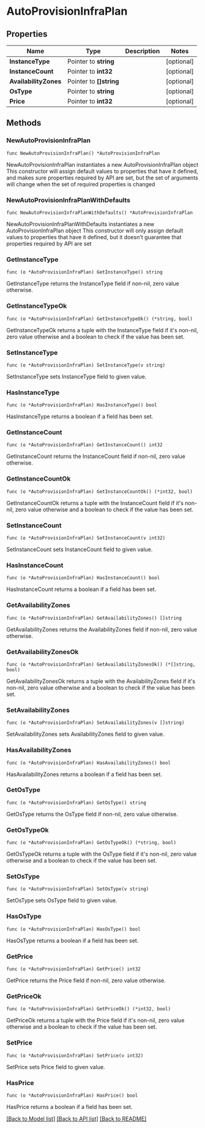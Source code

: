 # AutoProvisionInfraPlan

## Properties

Name | Type | Description | Notes
------------ | ------------- | ------------- | -------------
**InstanceType** | Pointer to **string** |  | [optional] 
**InstanceCount** | Pointer to **int32** |  | [optional] 
**AvailabilityZones** | Pointer to **[]string** |  | [optional] 
**OsType** | Pointer to **string** |  | [optional] 
**Price** | Pointer to **int32** |  | [optional] 

## Methods

### NewAutoProvisionInfraPlan

`func NewAutoProvisionInfraPlan() *AutoProvisionInfraPlan`

NewAutoProvisionInfraPlan instantiates a new AutoProvisionInfraPlan object
This constructor will assign default values to properties that have it defined,
and makes sure properties required by API are set, but the set of arguments
will change when the set of required properties is changed

### NewAutoProvisionInfraPlanWithDefaults

`func NewAutoProvisionInfraPlanWithDefaults() *AutoProvisionInfraPlan`

NewAutoProvisionInfraPlanWithDefaults instantiates a new AutoProvisionInfraPlan object
This constructor will only assign default values to properties that have it defined,
but it doesn't guarantee that properties required by API are set

### GetInstanceType

`func (o *AutoProvisionInfraPlan) GetInstanceType() string`

GetInstanceType returns the InstanceType field if non-nil, zero value otherwise.

### GetInstanceTypeOk

`func (o *AutoProvisionInfraPlan) GetInstanceTypeOk() (*string, bool)`

GetInstanceTypeOk returns a tuple with the InstanceType field if it's non-nil, zero value otherwise
and a boolean to check if the value has been set.

### SetInstanceType

`func (o *AutoProvisionInfraPlan) SetInstanceType(v string)`

SetInstanceType sets InstanceType field to given value.

### HasInstanceType

`func (o *AutoProvisionInfraPlan) HasInstanceType() bool`

HasInstanceType returns a boolean if a field has been set.

### GetInstanceCount

`func (o *AutoProvisionInfraPlan) GetInstanceCount() int32`

GetInstanceCount returns the InstanceCount field if non-nil, zero value otherwise.

### GetInstanceCountOk

`func (o *AutoProvisionInfraPlan) GetInstanceCountOk() (*int32, bool)`

GetInstanceCountOk returns a tuple with the InstanceCount field if it's non-nil, zero value otherwise
and a boolean to check if the value has been set.

### SetInstanceCount

`func (o *AutoProvisionInfraPlan) SetInstanceCount(v int32)`

SetInstanceCount sets InstanceCount field to given value.

### HasInstanceCount

`func (o *AutoProvisionInfraPlan) HasInstanceCount() bool`

HasInstanceCount returns a boolean if a field has been set.

### GetAvailabilityZones

`func (o *AutoProvisionInfraPlan) GetAvailabilityZones() []string`

GetAvailabilityZones returns the AvailabilityZones field if non-nil, zero value otherwise.

### GetAvailabilityZonesOk

`func (o *AutoProvisionInfraPlan) GetAvailabilityZonesOk() (*[]string, bool)`

GetAvailabilityZonesOk returns a tuple with the AvailabilityZones field if it's non-nil, zero value otherwise
and a boolean to check if the value has been set.

### SetAvailabilityZones

`func (o *AutoProvisionInfraPlan) SetAvailabilityZones(v []string)`

SetAvailabilityZones sets AvailabilityZones field to given value.

### HasAvailabilityZones

`func (o *AutoProvisionInfraPlan) HasAvailabilityZones() bool`

HasAvailabilityZones returns a boolean if a field has been set.

### GetOsType

`func (o *AutoProvisionInfraPlan) GetOsType() string`

GetOsType returns the OsType field if non-nil, zero value otherwise.

### GetOsTypeOk

`func (o *AutoProvisionInfraPlan) GetOsTypeOk() (*string, bool)`

GetOsTypeOk returns a tuple with the OsType field if it's non-nil, zero value otherwise
and a boolean to check if the value has been set.

### SetOsType

`func (o *AutoProvisionInfraPlan) SetOsType(v string)`

SetOsType sets OsType field to given value.

### HasOsType

`func (o *AutoProvisionInfraPlan) HasOsType() bool`

HasOsType returns a boolean if a field has been set.

### GetPrice

`func (o *AutoProvisionInfraPlan) GetPrice() int32`

GetPrice returns the Price field if non-nil, zero value otherwise.

### GetPriceOk

`func (o *AutoProvisionInfraPlan) GetPriceOk() (*int32, bool)`

GetPriceOk returns a tuple with the Price field if it's non-nil, zero value otherwise
and a boolean to check if the value has been set.

### SetPrice

`func (o *AutoProvisionInfraPlan) SetPrice(v int32)`

SetPrice sets Price field to given value.

### HasPrice

`func (o *AutoProvisionInfraPlan) HasPrice() bool`

HasPrice returns a boolean if a field has been set.


[[Back to Model list]](../README.md#documentation-for-models) [[Back to API list]](../README.md#documentation-for-api-endpoints) [[Back to README]](../README.md)


